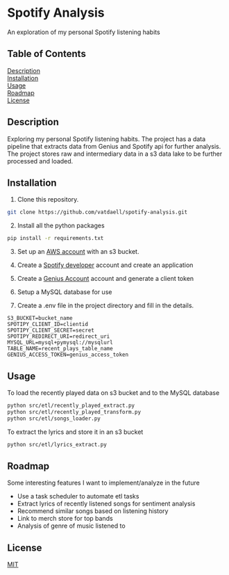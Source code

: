 # Spotify Analysis
An exploration of my personal Spotify listening habits

## Table of Contents  
[Description](#description)  
[Installation](#installation)  <br>
[Usage](#usage) <br>
[Roadmap](#roadmap)<br>
[License](#license) 

## Description
Exploring my personal Spotify listening habits. The project has a data pipeline that extracts data from Genius and Spotify api for further analysis. The project stores raw and intermediary data in a s3 data lake to be further processed and loaded.

## Installation

1) Clone this repository. 

```bash
git clone https://github.com/vatdaell/spotify-analysis.git
```
2) Install all the python packages
```bash
pip install -r requirements.txt
```
3) Set up an [AWS account](https://aws.amazon.com/) with an s3 bucket.
4) Create a [Spotify developer](https://developer.spotify.com/dashboard/login) account and create an application
5) Create a [Genius Account](https://genius.com/api-clients) account and generate a client token
6) Setup a MySQL database for use 

7) Create a .env file in the project directory and fill in the details.

```
S3_BUCKET=bucket_name
SPOTIPY_CLIENT_ID=clientid
SPOTIPY_CLIENT_SECRET=secret
SPOTIPY_REDIRECT_URI=redirect_uri
MYSQL_URL=mysql+pymysql://mysqlurl
TABLE_NAME=recent_plays_table_name
GENIUS_ACCESS_TOKEN=genius_access_token
```

## Usage

To load the recently played data on s3 bucket and to the MySQL database
```bash
python src/etl/recently_played_extract.py
python src/etl/recently_played_transform.py
python src/etl/songs_loader.py
```

To extract the lyrics and store it in an s3 bucket
```bash
python src/etl/lyrics_extract.py
```
## Roadmap
Some interesting features I want to implement/analyze in the future

* Use a task scheduler to automate etl tasks
* Extract lyrics of recently listened songs for sentiment analysis
* Recommend similar songs based on listening history 
* Link to merch store for top bands
* Analysis of genre of music listened to

## License
[MIT](https://choosealicense.com/licenses/mit/)